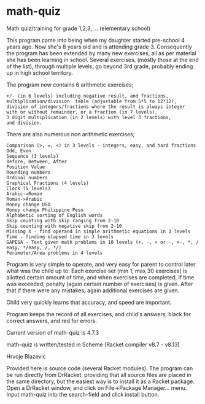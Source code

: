 math-quiz
=========
Math quiz/training for grade 1,2,3, ... (elementary school)

This program came into being when my daughter started pre-school 4 years ago. Now she's 8 years old and is attending grade 3. Consequently the program has been extended by many new exercises, all as per material she has been learning in school. Several exercises, (mostly those at the end of the list), through multiple levels, go beyond 3rd grade, probably ending up in high school territory.

The program now contains 6 arithmetic exercises; 

    +/- (in 6 levels) including negative result, and fractions, 
    multiplication/division  table (adjustable from 5*5 to 12*12),
    division of integers/fractions where the result is always integer 
    with or without remainder, or a fraction (in 7 levels),
    3 digit multiplication (in 2 levels) with level 3 fractions, 
    and division.

There are also numerous  non arithmetic exercises; 

    Comparison (>, =, <) in 3 levels - integers, easy, and hard fractions 
    Odd, Even
    Sequence (3 levels)
    Before, Between, After
    Position Value
    Rounding numbers
    Ordinal numbers
    Graphical Fractions (4 levels)
    Clock (5 levels)
    Arabic->Roman 
    Roman->Arabic
    Money change USD
    Money change Philippine Peso
    Alphabetic sorting of English words
    Skip counting with skip ranging from 2-10
    Skip counting with negative skip from 2-10
    Missing X - find operand in simple arithmetic equations in 3 levels
    Time - finding elapsed time in 3 levels
    GAPESA - Text given math problems in 10 levels (+, -, + or -, +-, *, / easy, */easy, /, */)
    Perimeter/Area problems in 4 levels

Program is very simple to operate, and very easy for parent to control later what was the child up to. Each exercise set (min 1, max 30 exercises) is allotted certain amount of time, and when exercises are completed, if time was exceeded, penalty (again certain number of exercises) is given. After that if there were any mistakes, again additional exercises are given.

Child very quickly learns that accuracy,  and speed are important.

Program keeps the record of all exercises, and child's answers, black for correct answers, and red for errors.

Current version of math-quiz is 4.7.3

math-quiz is written/tested in Scheme (Racket compiler v8.7 - v8.13)

Hrvoje Blazevic

Provided here is source code (several Racket modules). The program can be run directly from DrRacket, providing that all source files are placed in the same directory, but the easiest way is to install it as a Racket package. Open a DrRacket window, and click on File->Package Manager... menu. Input math-quiz into the search-field and click install button.
